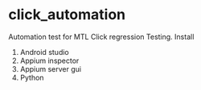 # click_automation
Automation test for MTL Click regression Testing.
Install
1. Android studio
2. Appium inspector
3. Appium server gui
4. Python
